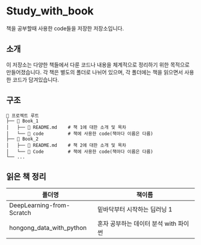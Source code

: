 # Study_with_book
책을 공부할때 사용한 code들을 저장한 저장소입니다.

## 소개
이 저장소는 다양한 책들에서 다룬 코드나 내용을 체계적으로 정리하기 위한 목적으로 만들어졌습니다. 각 책은 별도의 폴더로 나뉘어 있으며, 각 폴더에는 책을 읽으면서 사용한 코드가 담겨있습니다.

## 구조
```
📂 프로젝트 루트
├── 📂 Book_1
│   ├── 📜 README.md    # 책 1에 대한 소개 및 목차
│   └── 📂 code         # 책에 사용한 code(책마다 이름은 다름)
├── 📂 Book_2
│   ├── 📜 README.md    # 책 2에 대한 소개 및 목차
│   └── 📂 Code         # 책에 사용한 code(책마다 이름은 다름)
└── ...
```

## 읽은 책 정리
| 폴더명                   | 책이름                                                                      |
|--------------------------|------------------------------|
| DeepLearning-from-Scratch | 밑바닥부터 시작하는 딥러닝 1 |
| hongong_data_with_python |  혼자 공부하는 데이터 분석 with 파이썬 |